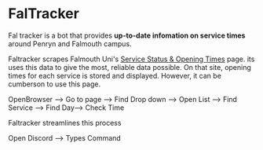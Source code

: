 # FalTracker


Fal tracker is a bot that provides **up-to-date infomation on service times** around Penryn and Falmouth campus.

Faltracker scrapes Falmouth Uni's [Service Status & Opening Times](https://fxplus.ac.uk/uncategorised/service-status-opening-times/) page. its uses this data to give the most, reliable data possible. On that site, opening times for each service is stored and displayed. However, it can be cumberson to use this page.

OpenBrowser --> Go to page --> Find Drop down --> Open List --> Find Service --> Find Day--> Check Time

Faltracker streamlines this process

Open Discord --> Types Command


